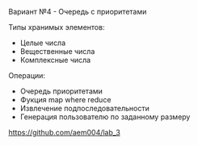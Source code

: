 Вариант №4 - Очередь с приоритетами

Типы хранимых элементов:
- Целые числа
- Вещественные числа
- Комплексные числа

Операции:
- Очередь приоритетами
- Фукция map where reduce
- Извлечение подпоследовательности 
- Генерация пользователю по заданному размеру


https://github.com/aem004/lab_3
